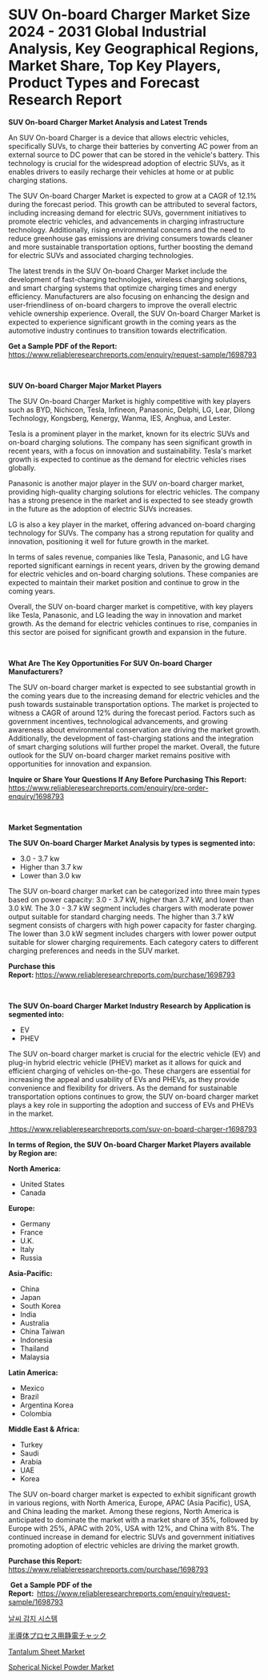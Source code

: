 <p><h1>SUV On-board Charger Market Size 2024 - 2031 Global Industrial Analysis, Key Geographical Regions, Market Share, Top Key Players, Product Types and Forecast Research Report</h1></p><p><strong>SUV On-board Charger Market Analysis and Latest Trends</strong></p>
<p><p>An SUV On-board Charger is a device that allows electric vehicles, specifically SUVs, to charge their batteries by converting AC power from an external source to DC power that can be stored in the vehicle's battery. This technology is crucial for the widespread adoption of electric SUVs, as it enables drivers to easily recharge their vehicles at home or at public charging stations.</p><p>The SUV On-board Charger Market is expected to grow at a CAGR of 12.1% during the forecast period. This growth can be attributed to several factors, including increasing demand for electric SUVs, government initiatives to promote electric vehicles, and advancements in charging infrastructure technology. Additionally, rising environmental concerns and the need to reduce greenhouse gas emissions are driving consumers towards cleaner and more sustainable transportation options, further boosting the demand for electric SUVs and associated charging technologies.</p><p>The latest trends in the SUV On-board Charger Market include the development of fast-charging technologies, wireless charging solutions, and smart charging systems that optimize charging times and energy efficiency. Manufacturers are also focusing on enhancing the design and user-friendliness of on-board chargers to improve the overall electric vehicle ownership experience. Overall, the SUV On-board Charger Market is expected to experience significant growth in the coming years as the automotive industry continues to transition towards electrification.</p></p>
<p><strong>Get a Sample PDF of the Report:&nbsp;</strong> <a href="https://www.reliableresearchreports.com/enquiry/request-sample/1698793">https://www.reliableresearchreports.com/enquiry/request-sample/1698793</a></p>
<p>&nbsp;</p>
<p><strong>SUV On-board Charger Major Market Players</strong></p>
<p><p>The SUV On-board Charger Market is highly competitive with key players such as BYD, Nichicon, Tesla, Infineon, Panasonic, Delphi, LG, Lear, Dilong Technology, Kongsberg, Kenergy, Wanma, IES, Anghua, and Lester.</p><p>Tesla is a prominent player in the market, known for its electric SUVs and on-board charging solutions. The company has seen significant growth in recent years, with a focus on innovation and sustainability. Tesla's market growth is expected to continue as the demand for electric vehicles rises globally.</p><p>Panasonic is another major player in the SUV on-board charger market, providing high-quality charging solutions for electric vehicles. The company has a strong presence in the market and is expected to see steady growth in the future as the adoption of electric SUVs increases.</p><p>LG is also a key player in the market, offering advanced on-board charging technology for SUVs. The company has a strong reputation for quality and innovation, positioning it well for future growth in the market.</p><p>In terms of sales revenue, companies like Tesla, Panasonic, and LG have reported significant earnings in recent years, driven by the growing demand for electric vehicles and on-board charging solutions. These companies are expected to maintain their market position and continue to grow in the coming years.</p><p>Overall, the SUV on-board charger market is competitive, with key players like Tesla, Panasonic, and LG leading the way in innovation and market growth. As the demand for electric vehicles continues to rise, companies in this sector are poised for significant growth and expansion in the future.</p></p>
<p>&nbsp;</p>
<p><strong>What Are The Key Opportunities For SUV On-board Charger Manufacturers?</strong></p>
<p><p>The SUV on-board charger market is expected to see substantial growth in the coming years due to the increasing demand for electric vehicles and the push towards sustainable transportation options. The market is projected to witness a CAGR of around 12% during the forecast period. Factors such as government incentives, technological advancements, and growing awareness about environmental conservation are driving the market growth. Additionally, the development of fast-charging stations and the integration of smart charging solutions will further propel the market. Overall, the future outlook for the SUV on-board charger market remains positive with opportunities for innovation and expansion.</p></p>
<p><strong>Inquire or Share Your Questions If Any Before Purchasing This Report:</strong> <a href="https://www.reliableresearchreports.com/enquiry/pre-order-enquiry/1698793">https://www.reliableresearchreports.com/enquiry/pre-order-enquiry/1698793</a></p>
<p>&nbsp;</p>
<p><strong>Market Segmentation</strong></p>
<p><strong>The SUV On-board Charger Market Analysis by types is segmented into:</strong></p>
<p><ul><li>3.0 - 3.7 kw</li><li>Higher than 3.7 kw</li><li>Lower than 3.0 kw</li></ul></p>
<p><p>The SUV on-board charger market can be categorized into three main types based on power capacity: 3.0 - 3.7 kW, higher than 3.7 kW, and lower than 3.0 kW. The 3.0 - 3.7 kW segment includes chargers with moderate power output suitable for standard charging needs. The higher than 3.7 kW segment consists of chargers with high power capacity for faster charging. The lower than 3.0 kW segment includes chargers with lower power output suitable for slower charging requirements. Each category caters to different charging preferences and needs in the SUV market.</p></p>
<p><strong>Purchase this Report:&nbsp;</strong><a href="https://www.reliableresearchreports.com/purchase/1698793">https://www.reliableresearchreports.com/purchase/1698793</a></p>
<p>&nbsp;</p>
<p><strong>The SUV On-board Charger Market Industry Research by Application is segmented into:</strong></p>
<p><ul><li>EV</li><li>PHEV</li></ul></p>
<p><p>The SUV on-board charger market is crucial for the electric vehicle (EV) and plug-in hybrid electric vehicle (PHEV) market as it allows for quick and efficient charging of vehicles on-the-go. These chargers are essential for increasing the appeal and usability of EVs and PHEVs, as they provide convenience and flexibility for drivers. As the demand for sustainable transportation options continues to grow, the SUV on-board charger market plays a key role in supporting the adoption and success of EVs and PHEVs in the market.</p></p>
<p><a href="https://www.reliableresearchreports.com/suv-on-board-charger-r1698793">&nbsp;https://www.reliableresearchreports.com/suv-on-board-charger-r1698793</a></p>
<p><strong>In terms of Region, the SUV On-board Charger Market Players available by Region are:</strong></p>
<p>
    <p> <strong> North America: </strong>
        <ul>
            <li>United States</li>
            <li>Canada</li>
        </ul>
        </p> 
    <p> <strong> Europe: </strong>
        <ul>
            <li>Germany</li>
            <li>France</li>
            <li>U.K.</li>
            <li>Italy</li>
            <li>Russia</li>
        </ul>
        </p> 
    <p> <strong> Asia-Pacific: </strong>
        <ul>
            <li>China</li>
            <li>Japan</li>
            <li>South Korea</li>
            <li>India</li>
            <li>Australia</li>
            <li>China Taiwan</li>
            <li>Indonesia</li>
            <li>Thailand</li>
            <li>Malaysia</li>
        </ul>
        </p> 
    <p> <strong> Latin America: </strong>
        <ul>
            <li>Mexico</li>
            <li>Brazil</li>
            <li>Argentina Korea</li>
            <li>Colombia</li>
        </ul>
        </p> 
    <p> <strong> Middle East & Africa: </strong>
        <ul>
            <li>Turkey</li>
            <li>Saudi</li>
            <li>Arabia</li>
            <li>UAE</li>
            <li>Korea</li>
        </ul>
    </p>
    </p>
<p><p>The SUV on-board charger market is expected to exhibit significant growth in various regions, with North America, Europe, APAC (Asia Pacific), USA, and China leading the market. Among these regions, North America is anticipated to dominate the market with a market share of 35%, followed by Europe with 25%, APAC with 20%, USA with 12%, and China with 8%. The continued increase in demand for electric SUVs and government initiatives promoting adoption of electric vehicles are driving the market growth.</p></p>
<p><strong>Purchase this Report: </strong><a href="https://www.reliableresearchreports.com/purchase/1698793">https://www.reliableresearchreports.com/purchase/1698793</a></p>
<p>&nbsp;<strong>Get a Sample PDF of the Report:&nbsp;&nbsp;</strong><a href="https://www.reliableresearchreports.com/enquiry/request-sample/1698793">https://www.reliableresearchreports.com/enquiry/request-sample/1698793</a></p>
<p><strong></strong></p>
<p><p><a href="https://github.com/victorsharp87978/Market-Research-Report-List-1/blob/main/5508032109003.md">날씨 감지 시스템</a></p><p><a href="https://github.com/DemarcusKuhlman/Market-Research-Report-List-1/blob/main/5390276124565.md">半導体プロセス用静電チャック</a></p><p><a href="https://github.com/biheemgalvinlouises6hokrh3h/Market-Research-Report-List-2/blob/main/tantalum-sheet-market.md">Tantalum Sheet Market</a></p><p><a href="https://github.com/IzaiahBartell/Market-Research-Report-List-1/blob/main/spherical-nickel-powder-market.md">Spherical Nickel Powder Market</a></p></p>
